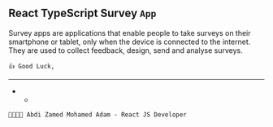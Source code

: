 ## React TypeScript Survey `App`

Survey apps are applications that enable people to take surveys on their smartphone
or tablet, only when the device is connected to the internet. They are used to collect feedback, design, send and analyse surveys.

`👍 Good Luck,`

---

- -

`🧑‍💻👨‍💻 Abdi Zamed Mohamed Adam - React JS Developer`
